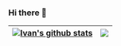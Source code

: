 ### Hi there 👋

<!--
**aisivan36/aisivan36** is a ✨ _special_ ✨ repository because its `README.md` (this file) appears on your GitHub profile.

Here are some ideas to get you started:

- 🔭 I’m currently working on ...
- 🌱 I’m currently learning ...
- 👯 I’m looking to collaborate on ...
- 🤔 I’m looking for help with ...
- 💬 Ask me about ...
- 📫 How to reach me: ...
- 😄 Pronouns: ...
- ⚡ Fun fact: ...
-->

| <a href="https://github.com/aisivan36"><img align="center" src="https://github-readme-stats.vercel.app/api?username=aisivan36&show_icons=true&include_all_commits=true&theme=dark&hide_border=true&hide=stars" alt="Ivan's github stats" /></a> | <a href="https://github.com/aisivan36"><img align="center" src="https://github-readme-stats.vercel.app/api/top-langs/?username=aisivan36&layout=compact&theme=dark&hide_border=true" /></a> |
| ------------- | ------------- |
